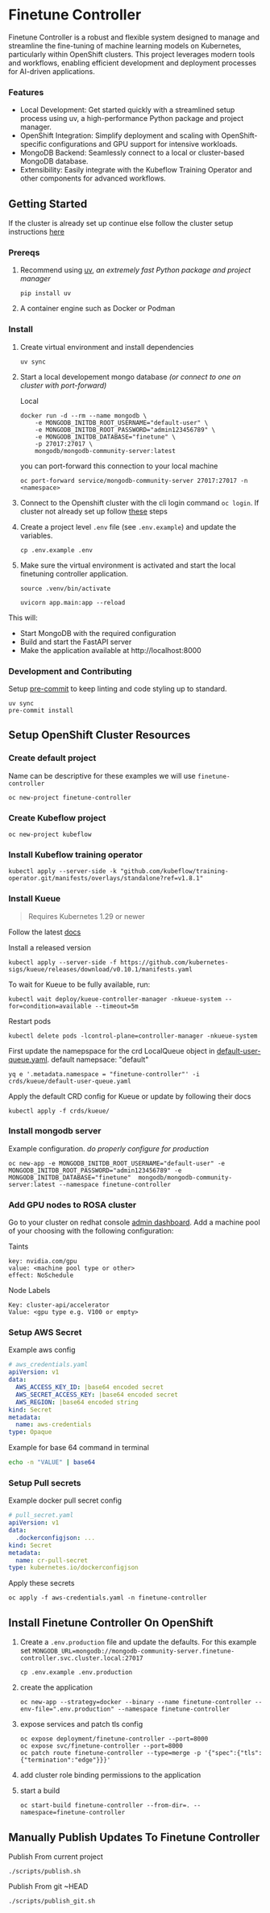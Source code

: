 # Finetune Controller

Finetune Controller is a robust and flexible system designed to manage and streamline the fine-tuning of machine learning models on Kubernetes, particularly within OpenShift clusters. This project leverages modern tools and workflows, enabling efficient development and deployment processes for AI-driven applications.

### Features
- Local Development: Get started quickly with a streamlined setup process using uv, a high-performance Python package and project manager.
- OpenShift Integration: Simplify deployment and scaling with OpenShift-specific configurations and GPU support for intensive workloads.
- MongoDB Backend: Seamlessly connect to a local or cluster-based MongoDB database.
- Extensibility: Easily integrate with the Kubeflow Training Operator and other components for advanced workflows.

## Getting Started

If the cluster is already set up continue else follow the cluster setup instructions [here](#setup-openshift-cluster)
### Prereqs
1. Recommend using [uv](https://github.com/astral-sh/uv), *an extremely fast Python package and project manager*

    ```shell
    pip install uv
    ```
2. A container engine such as Docker or Podman

<!-- ## Quick Setup using Compose

1. Start the application using Docker Compose
    ```shell
    docker compose up -d
    ```

This will:
- Start MongoDB with the required configuration
- Build and start the FastAPI server
- Make the application available at http://localhost:8000

To view logs of the controller:
```shell
docker compose logs controller -f
```

To stop the application:
```shell
docker compose down
``` -->


### Install
1. Create virtual environment and install dependencies
    ```shell
    uv sync
    ```

2. Start a local developement mongo database *(or connect to one on cluster with port-forward)*

    Local
    ```shell
    docker run -d --rm --name mongodb \
        -e MONGODB_INITDB_ROOT_USERNAME="default-user" \
        -e MONGODB_INITDB_ROOT_PASSWORD="admin123456789" \
        -e MONGODB_INITDB_DATABASE="finetune" \
        -p 27017:27017 \
        mongodb/mongodb-community-server:latest
    ```

    you can port-forward this connection to your local machine
    ```shell
    oc port-forward service/mongodb-community-server 27017:27017 -n <namespace>
    ```

3. Connect to the Openshift cluster with the cli login command `oc login`. If cluster not already set up follow [these](#setup-openshift-cluster) steps

4. Create a project level `.env` file (see `.env.example`) and update the variables.
    ```shell
    cp .env.example .env
    ```

5. Make sure the virtual environment is activated and start the local finetuning controller application.
    ```shell
    source .venv/bin/activate

    uvicorn app.main:app --reload
    ```

This will:
- Start MongoDB with the required configuration
- Build and start the FastAPI server
- Make the application available at http://localhost:8000

### Development and Contributing
Setup [pre-commit](https://pre-commit.com/#install) to keep linting and code styling up to standard.
```shell
uv sync
pre-commit install
```

## Setup OpenShift Cluster Resources

### Create default project
Name can be descriptive for these examples we will use `finetune-controller`
```shell
oc new-project finetune-controller
```

### Create Kubeflow project
```shell
oc new-project kubeflow
```

### Install Kubeflow training operator
<!-- ```shell
kubectl apply -k "github.com/kubeflow/training-operator/manifests/overlays/standalone"
``` -->
```shell
kubectl apply --server-side -k "github.com/kubeflow/training-operator.git/manifests/overlays/standalone?ref=v1.8.1"
```

### Install Kueue
> Requires Kubernetes 1.29 or newer

Follow the latest [docs](https://kueue.sigs.k8s.io/docs/installation/)

Install a released version
```shell
kubectl apply --server-side -f https://github.com/kubernetes-sigs/kueue/releases/download/v0.10.1/manifests.yaml
```

To wait for Kueue to be fully available, run:
```shell
kubectl wait deploy/kueue-controller-manager -nkueue-system --for=condition=available --timeout=5m
```

Restart pods
```shell
kubectl delete pods -lcontrol-plane=controller-manager -nkueue-system
```

First update the namepspace for the crd LocalQueue object in [default-user-queue.yaml](/crds/kueue/default-user-queue.yaml). default namepsace: "default"
```shell
yq e '.metadata.namespace = "finetune-controller"' -i crds/kueue/default-user-queue.yaml
```

Apply the default CRD config for Kueue or update by following their docs
```shell
kubectl apply -f crds/kueue/
```

### Install mongodb server

Example configuration. *do properly configure for production*
```shell
oc new-app -e MONGODB_INITDB_ROOT_USERNAME="default-user" -e MONGODB_INITDB_ROOT_PASSWORD="admin123456789" -e MONGODB_INITDB_DATABASE="finetune"  mongodb/mongodb-community-server:latest --namespace finetune-controller
```

<!-- ### Install Kubeflow pipelines
> reference [here](https://www.kubeflow.org/docs/components/pipelines/operator-guides/installation/).

```shell
export PIPELINE_VERSION=2.3.0
kubectl apply -k "github.com/kubeflow/pipelines/manifests/kustomize/cluster-scoped-resources?ref=$PIPELINE_VERSION"
kubectl wait --for condition=established --timeout=60s crd/applications.app.k8s.io
kubectl apply -k "github.com/kubeflow/pipelines/manifests/kustomize/env/platform-agnostic?ref=$PIPELINE_VERSION"
```

update the pipeline ui to disable gke metadata due to bug [here](https://github.com/kubeflow/pipelines/issues/11247)
```shell
oc set env deployment/ml-pipeline-ui DISABLE_GKE_METADATA=true
``` -->

### Add GPU nodes to ROSA cluster
Go to your cluster on redhat console [admin dashboard](https://console.redhat.com/openshift/cluster-list). Add a machine pool of your choosing with the following configuration:

Taints
```
key: nvidia.com/gpu
value: <machine pool type or other>
effect: NoSchedule
```

Node Labels
```
Key: cluster-api/accelerator
Value: <gpu type e.g. V100 or empty>
```

### Setup AWS Secret

Example aws config
```yaml
# aws_credentials.yaml
apiVersion: v1
data:
  AWS_ACCESS_KEY_ID: |base64 encoded secret
  AWS_SECRET_ACCESS_KEY: |base64 encoded secret
  AWS_REGION: |base64 encoded string
kind: Secret
metadata:
  name: aws-credentials
type: Opaque

```

Example for base 64 command in terminal
```bash
echo -n "VALUE" | base64
```

### Setup Pull secrets

Example docker pull secret config
```yaml
# pull_secret.yaml
apiVersion: v1
data:
  .dockerconfigjson: ...
kind: Secret
metadata:
  name: cr-pull-secret
type: kubernetes.io/dockerconfigjson

```

Apply these secrets
```shell
oc apply -f aws-credentials.yaml -n finetune-controller
```

## Install Finetune Controller On OpenShift

1. Create a `.env.production` file and update the defaults. For this example set `MONGODB_URL=mongodb://mongodb-community-server.finetune-controller.svc.cluster.local:27017`
    ```shell
    cp .env.example .env.production
    ```

2. create the application
    ```shell
    oc new-app --strategy=docker --binary --name finetune-controller --env-file=".env.production" --namespace finetune-controller
    ```

3. expose services and patch tls config
    ```shell
    oc expose deployment/finetune-controller --port=8000
    oc expose svc/finetune-controller --port=8000
    oc patch route finetune-controller --type=merge -p '{"spec":{"tls":{"termination":"edge"}}}'
    ```

4. add cluster role binding permissions to the application

5. start a build
    ```shell
    oc start-build finetune-controller --from-dir=. --namespace=finetune-controller
    ```

## Manually Publish Updates To Finetune Controller
Publish From current project
```shell
./scripts/publish.sh
```
Publish From git ~HEAD
```shell
./scripts/publish_git.sh
```
